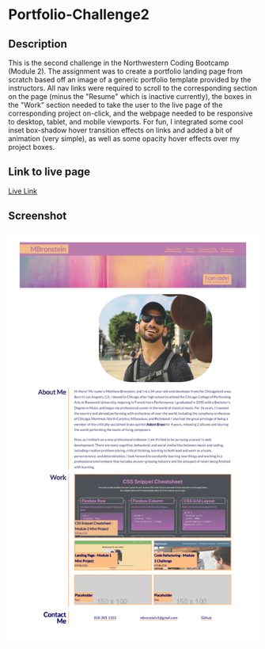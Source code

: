 # Portfolio-Challenge2

## Description

This is the second challenge in the Northwestern Coding Bootcamp (Module 2). The assignment was to create a portfolio landing page from scratch based off an image of a generic portfolio template provided by the instructors. All nav links were required to scroll to the corresponding section on the page (minus the "Resume" which is inactive currently), the boxes in the "Work" section needed to take the user to the live page of the corresponding project on-click, and the webpage needed to be responsive to desktop, tablet, and mobile viewports. For fun, I integrated some cool inset box-shadow hover transition effects on links and added a bit of animation (very simple), as well as some opacity hover effects over my project boxes. 

## Link to live page

[Live Link](https://mbronstein1.github.io/Portfolio-Challenge2/)

## Screenshot
![Webpage Screenshot](./assets/images/MBronstein-Portfolio-Screenshot.jpg)